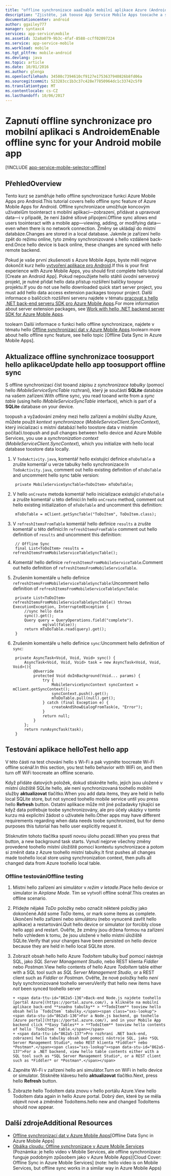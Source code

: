 ```yaml
---
title: "offline synchronizace aaaEnable mobilní aplikace Azure (Android)"
description: "Zjistěte, jak toouse App Service Mobile Apps toocache a synchronizaci dat offline v aplikaci pro Android"
documentationcenter: android
author: ggailey777
manager: syntaxc4
services: app-service\mobile
ms.assetid: 32a8a079-9b3c-4faf-8588-ccff02097224
ms.service: app-service-mobile
ms.workload: mobile
ms.tgt_pltfrm: mobile-android
ms.devlang: java
ms.topic: article
ms.date: 10/01/2016
ms.author: glenga
ms.openlocfilehash: 34508c7394610cf9127e1753637940826b8fd06a
ms.sourcegitcommit: 523283cc1b3c37c428e77850964dc1c33742c5f0
ms.translationtype: MT
ms.contentlocale: cs-CZ
ms.lasthandoff: 10/06/2017
---
```

# <a name="enable-offline-sync-for-your-android-mobile-app"></a><span data-ttu-id="862a5-103">Zapnutí offline synchronizace pro mobilní aplikaci s Androidem</span><span class="sxs-lookup"><span data-stu-id="862a5-103">Enable offline sync for your Android mobile app</span></span>
[!INCLUDE [app-service-mobile-selector-offline](../../includes/app-service-mobile-selector-offline.md)]

## <a name="overview"></a><span data-ttu-id="862a5-104">Přehled</span><span class="sxs-lookup"><span data-stu-id="862a5-104">Overview</span></span>
<span data-ttu-id="862a5-105">Tento kurz se zaměřuje hello offline synchronizace funkci Azure Mobile Apps pro Android.</span><span class="sxs-lookup"><span data-stu-id="862a5-105">This tutorial covers hello offline sync feature of Azure Mobile Apps for Android.</span></span> <span data-ttu-id="862a5-106">Offline synchronizace umožňuje koncovým uživatelům toointeract s mobilní aplikací&mdash;zobrazení, přidávat a upravovat data&mdash;i v případě, že není žádné síťové připojení.</span><span class="sxs-lookup"><span data-stu-id="862a5-106">Offline sync allows end users toointeract with a mobile app&mdash;viewing, adding, or modifying data&mdash;even when there is no network connection.</span></span> <span data-ttu-id="862a5-107">Změny se ukládají do místní databáze.</span><span class="sxs-lookup"><span data-stu-id="862a5-107">Changes are stored in a local database.</span></span> <span data-ttu-id="862a5-108">Jakmile je zařízení hello zpět do režimu online, tyto změny synchronizované s hello vzdálené back-end.</span><span class="sxs-lookup"><span data-stu-id="862a5-108">Once hello device is back online, these changes are synced with hello remote backend.</span></span>

<span data-ttu-id="862a5-109">Pokud je vaše první zkušenosti s Azure Mobile Apps, byste měli nejprve dokončit kurz hello [vytvoření aplikace pro Android].</span><span class="sxs-lookup"><span data-stu-id="862a5-109">If this is your first experience with Azure Mobile Apps, you should first complete hello tutorial [Create an Android App].</span></span> <span data-ttu-id="862a5-110">Pokud nepoužijete hello stáhli úvodní serverový projekt, je nutné přidat hello data přístup rozšíření balíčky tooyour projektu.</span><span class="sxs-lookup"><span data-stu-id="862a5-110">If you do not use hello downloaded quick start server project, you must add hello data access extension packages tooyour project.</span></span> <span data-ttu-id="862a5-111">Další informace o balíčcích rozšíření serveru najdete v tématu [pracovat s hello .NET back-end serveru SDK pro Azure Mobile Apps](app-service-mobile-dotnet-backend-how-to-use-server-sdk.md).</span><span class="sxs-lookup"><span data-stu-id="862a5-111">For more information about server extension packages, see [Work with hello .NET backend server SDK for Azure Mobile Apps](app-service-mobile-dotnet-backend-how-to-use-server-sdk.md).</span></span>

<span data-ttu-id="862a5-112">toolearn Další informace o funkci hello offline synchronizace, najdete v tématu hello [Offline synchronizací dat v Azure Mobile Apps].</span><span class="sxs-lookup"><span data-stu-id="862a5-112">toolearn more about hello offline sync feature, see hello topic [Offline Data Sync in Azure Mobile Apps].</span></span>

## <a name="update-hello-app-toosupport-offline-sync"></a><span data-ttu-id="862a5-113">Aktualizace offline synchronizace toosupport hello aplikace</span><span class="sxs-lookup"><span data-stu-id="862a5-113">Update hello app toosupport offline sync</span></span>
<span data-ttu-id="862a5-114">S offline synchronizací číst tooand zápisu z *synchronizace tabulky* (pomocí hello *IMobileServiceSyncTable* rozhraní), který je součástí **SQLite** databáze na vašem zařízení.</span><span class="sxs-lookup"><span data-stu-id="862a5-114">With offline sync, you read tooand write from a *sync table* (using hello *IMobileServiceSyncTable* interface), which is part of a **SQLite** database on your device.</span></span>

<span data-ttu-id="862a5-115">toopush a vyžadování změny mezi hello zařízení a mobilní služby Azure, můžete použít *kontext synchronizace* (*MobileServiceClient.SyncContext*), který inicializaci s místní databází hello toostore data v místním počítači.</span><span class="sxs-lookup"><span data-stu-id="862a5-115">toopush and pull changes between hello device and Azure Mobile Services, you use a *synchronization context* (*MobileServiceClient.SyncContext*), which you initialize with hello local database toostore data locally.</span></span>

1. <span data-ttu-id="862a5-116">V `TodoActivity.java`, komentář hello existující definice `mToDoTable` a zrušte komentář u verze tabulky hello synchronizace:</span><span class="sxs-lookup"><span data-stu-id="862a5-116">In `TodoActivity.java`, comment out hello existing definition of `mToDoTable` and uncomment hello sync table version:</span></span>
   
        private MobileServiceSyncTable<ToDoItem> mToDoTable;
2. <span data-ttu-id="862a5-117">V hello `onCreate` metoda komentář hello inicializace existující `mToDoTable` a zrušte komentář u této definici:</span><span class="sxs-lookup"><span data-stu-id="862a5-117">In hello `onCreate` method, comment out hello existing initialization of `mToDoTable` and uncomment this definition:</span></span>
   
        mToDoTable = mClient.getSyncTable("ToDoItem", ToDoItem.class);
3. <span data-ttu-id="862a5-118">V `refreshItemsFromTable` komentář hello definice `results` a zrušte komentář u této definici:</span><span class="sxs-lookup"><span data-stu-id="862a5-118">In `refreshItemsFromTable` comment out hello definition of `results` and uncomment this definition:</span></span>
   
        // Offline Sync
        final List<ToDoItem> results = refreshItemsFromMobileServiceTableSyncTable();
4. <span data-ttu-id="862a5-119">Komentář hello definice `refreshItemsFromMobileServiceTable`.</span><span class="sxs-lookup"><span data-stu-id="862a5-119">Comment out hello definition of `refreshItemsFromMobileServiceTable`.</span></span>
5. <span data-ttu-id="862a5-120">Zrušením komentáře u hello definice `refreshItemsFromMobileServiceTableSyncTable`:</span><span class="sxs-lookup"><span data-stu-id="862a5-120">Uncomment hello definition of `refreshItemsFromMobileServiceTableSyncTable`:</span></span>
   
        private List<ToDoItem> refreshItemsFromMobileServiceTableSyncTable() throws ExecutionException, InterruptedException {
            //sync hello data
            sync().get();
            Query query = QueryOperations.field("complete").
                    eq(val(false));
            return mToDoTable.read(query).get();
        }
6. <span data-ttu-id="862a5-121">Zrušením komentáře u hello definice `sync`:</span><span class="sxs-lookup"><span data-stu-id="862a5-121">Uncomment hello definition of `sync`:</span></span>
   
        private AsyncTask<Void, Void, Void> sync() {
            AsyncTask<Void, Void, Void> task = new AsyncTask<Void, Void, Void>(){
                @Override
                protected Void doInBackground(Void... params) {
                    try {
                        MobileServiceSyncContext syncContext = mClient.getSyncContext();
                        syncContext.push().get();
                        mToDoTable.pull(null).get();
                    } catch (final Exception e) {
                        createAndShowDialogFromTask(e, "Error");
                    }
                    return null;
                }
            };
            return runAsyncTask(task);
        }

## <a name="test-hello-app"></a><span data-ttu-id="862a5-122">Testování aplikace hello</span><span class="sxs-lookup"><span data-stu-id="862a5-122">Test hello app</span></span>
<span data-ttu-id="862a5-123">V této části na test chování hello s Wi-Fi a pak vypněte toocreate Wi-Fi offline scénář.</span><span class="sxs-lookup"><span data-stu-id="862a5-123">In this section, you test hello behavior with WiFi on, and then turn off WiFi toocreate an offline scenario.</span></span>

<span data-ttu-id="862a5-124">Když přidáte datových položek, dokud stiskněte hello, jejich jsou uložené v místní úložiště SQLite hello, ale není synchronizovaná toohello mobilní služby **aktualizovat** tlačítko.</span><span class="sxs-lookup"><span data-stu-id="862a5-124">When you add data items, they are held in hello local SQLite store, but not synced toohello mobile service until you press hello **Refresh** button.</span></span> <span data-ttu-id="862a5-125">Ostatní aplikace může mít jiné požadavky týkající se když data potřebuje toobe synchronizovány, ale pro účely ukázky v tomto kurzu má explicitní žádost o uživatele hello.</span><span class="sxs-lookup"><span data-stu-id="862a5-125">Other apps may have different requirements regarding when data needs toobe synchronized, but for demo purposes this tutorial has hello user explicitly request it.</span></span>

<span data-ttu-id="862a5-126">Stisknutím tohoto tlačítka spustí novou úlohu pozadí.</span><span class="sxs-lookup"><span data-stu-id="862a5-126">When you press that button, a new background task starts.</span></span> <span data-ttu-id="862a5-127">Vynutí nejprve všechny změny provedené toohello místní úložiště pomocí kontextu synchronizace a potom si změnit data z Azure toohello místní tabulky.</span><span class="sxs-lookup"><span data-stu-id="862a5-127">It first pushes all changes made toohello local store using synchronization context, then pulls all changed data from Azure toohello local table.</span></span>

### <a name="offline-testing"></a><span data-ttu-id="862a5-128">Offline testování</span><span class="sxs-lookup"><span data-stu-id="862a5-128">Offline testing</span></span>
1. <span data-ttu-id="862a5-129">Místní hello zařízení ani simulátor v *režim v letadle*.</span><span class="sxs-lookup"><span data-stu-id="862a5-129">Place hello device or simulator in *Airplane Mode*.</span></span> <span data-ttu-id="862a5-130">Tím se vytvoří offline scénář.</span><span class="sxs-lookup"><span data-stu-id="862a5-130">This creates an offline scenario.</span></span>
2. <span data-ttu-id="862a5-131">Přidejte nějaké *ToDo* položky nebo označit některé položky jako dokončené.</span><span class="sxs-lookup"><span data-stu-id="862a5-131">Add some *ToDo* items, or mark some items as complete.</span></span> <span data-ttu-id="862a5-132">Ukončení hello zařízení nebo simulátoru (nebo vynuceně zavřít hello aplikace) a restartování.</span><span class="sxs-lookup"><span data-stu-id="862a5-132">Quit hello device or simulator (or forcibly close hello app) and restart.</span></span> <span data-ttu-id="862a5-133">Ověřte, že změny jsou držena formou na zařízení hello vzhledem k tomu, že jsou uložené v hello místní úložiště SQLite.</span><span class="sxs-lookup"><span data-stu-id="862a5-133">Verify that your changes have been persisted on hello device because they are held in hello local SQLite store.</span></span>
3. <span data-ttu-id="862a5-134">Zobrazit obsah hello hello Azure *TodoItem* tabulky buď pomocí nástroje SQL, jako *SQL Server Management Studio*, nebo REST klienta *Fiddler* nebo  *Postman*.</span><span class="sxs-lookup"><span data-stu-id="862a5-134">View hello contents of hello Azure *TodoItem* table either with a SQL tool such as *SQL Server Management Studio*, or a REST client such as *Fiddler* or *Postman*.</span></span> <span data-ttu-id="862a5-135">Ověřte, že nové položky hello *není* byly synchronizované toohello serveru</span><span class="sxs-lookup"><span data-stu-id="862a5-135">Verify that hello new items have *not* been synced toohello server</span></span>
   
       + <span data-ttu-id="862a5-136">Back-end Node.js najdete toohello [portál Azure](https://portal.azure.com/), a klikněte na mobilní aplikace back-end **snadno tabulky** > **TodoItem** tooview hello obsah hello `TodoItem` tabulky.</span><span class="sxs-lookup"><span data-stu-id="862a5-136">For a Node.js backend, go toohello [Azure portal](https://portal.azure.com/), and in your Mobile App backend click **Easy Tables** > **TodoItem** tooview hello contents of hello `TodoItem` table.</span></span>
       + <span data-ttu-id="862a5-137">Pro rozhraní .NET back-end, zobrazení hello tabulky obsah buď pomocí nástroje SQL, jako *SQL Server Management Studio*, nebo REST klienta *Fiddler* nebo *Postman*.</span><span class="sxs-lookup"><span data-stu-id="862a5-137">For a .NET backend, view hello table contents either with a SQL tool such as *SQL Server Management Studio*, or a REST client such as *Fiddler* or *Postman*.</span></span>
4. <span data-ttu-id="862a5-138">Zapněte Wi-Fi v zařízení hello ani simulátor.</span><span class="sxs-lookup"><span data-stu-id="862a5-138">Turn on WiFi in hello device or simulator.</span></span> <span data-ttu-id="862a5-139">Stiskněte klávesu hello **aktualizovat** tlačítko.</span><span class="sxs-lookup"><span data-stu-id="862a5-139">Next, press hello **Refresh** button.</span></span>
5. <span data-ttu-id="862a5-140">Zobrazte hello TodoItem data znovu v hello portálu Azure.</span><span class="sxs-lookup"><span data-stu-id="862a5-140">View hello TodoItem data again in hello Azure portal.</span></span> <span data-ttu-id="862a5-141">Dobrý den, které by se měla objevit nové a změněné TodoItems.</span><span class="sxs-lookup"><span data-stu-id="862a5-141">hello new and changed TodoItems should now appear.</span></span>

## <a name="additional-resources"></a><span data-ttu-id="862a5-142">Další zdroje</span><span class="sxs-lookup"><span data-stu-id="862a5-142">Additional Resources</span></span>
* <span data-ttu-id="862a5-143">[Offline synchronizací dat v Azure Mobile Apps]</span><span class="sxs-lookup"><span data-stu-id="862a5-143">[Offline Data Sync in Azure Mobile Apps]</span></span>
* <span data-ttu-id="862a5-144">[Obálka cloudu: Offline synchronizace v Azure Mobile Services] \(Poznámka: je hello video v Mobile Services, ale offline synchronizace funguje podobným způsobem jako v Azure Mobile Apps\)</span><span class="sxs-lookup"><span data-stu-id="862a5-144">[Cloud Cover: Offline Sync in Azure Mobile Services] \(note: hello video is on Mobile Services, but offline sync works in a similar way in Azure Mobile Apps\)</span></span>

<!-- URLs. -->

[Offline synchronizací dat v Azure Mobile Apps]: app-service-mobile-offline-data-sync.md

[vytvoření aplikace pro Android]: app-service-mobile-android-get-started.md

[Obálka cloudu: Offline synchronizace v Azure Mobile Services]: http://channel9.msdn.com/Shows/Cloud+Cover/Episode-155-Offline-Storage-with-Donna-Malayeri
[Azure Friday: Offline-enabled apps in Azure Mobile Services]: http://azure.microsoft.com/documentation/videos/azure-mobile-services-offline-enabled-apps-with-donna-malayeri/

